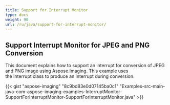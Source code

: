 ```yaml
---
title: Support for Interrupt Monitor
type: docs
weight: 90
url: /ru/java/support-for-interrupt-monitor/
---
```


## **Support Interrupt Monitor for JPEG and PNG Conversion**
This document explains how to support an interrupt for conversion of JPEG and PNG image using Aspose.Imaging. This example uses the Interrupt class to produce an interrupt during conversion.

{{< gist "aspose-imaging" "8c9bd83e0d07145ba0c1" "Examples-src-main-java-com-aspose-imaging-examples-InterruptMonitor-SupportForInterruptMonitor-SupportForInterruptMonitor.java" >}}




